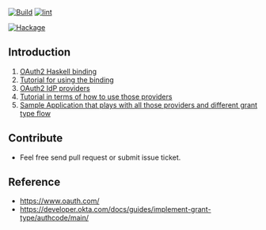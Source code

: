 [![Build](https://github.com/freizl/hoauth2/actions/workflows/build.yml/badge.svg)](https://github.com/freizl/hoauth2/actions/workflows/build.yml)
[![lint](https://github.com/freizl/hoauth2/actions/workflows/lint.yml/badge.svg)](https://github.com/freizl/hoauth2/actions/workflows/lint.yml)
<!-- [![Travis Status](https://app.travis-ci.com/freizl/hoauth2.svg?branch=master)](http://app.travis-ci.com/github/freizl/hoauth2) -->
[![Hackage](https://img.shields.io/hackage/v/hoauth2.svg)](https://hackage.haskell.org/package/hoauth2)

## Introduction

1. [OAuth2 Haskell binding](./hoauth2)
1. [Tutorial for using the binding](./hoauth2-tutorial)
1. [OAuth2 IdP providers](./hoauth2-providers)
1. [Tutorial in terms of how to use those providers](./hoauth2-providers-tutorial)
1. [Sample Application that plays with all those providers and different grant type flow](./hoauth2-demo)

## Contribute

- Feel free send pull request or submit issue ticket.

## Reference

- <https://www.oauth.com/>
- <https://developer.okta.com/docs/guides/implement-grant-type/authcode/main/>
